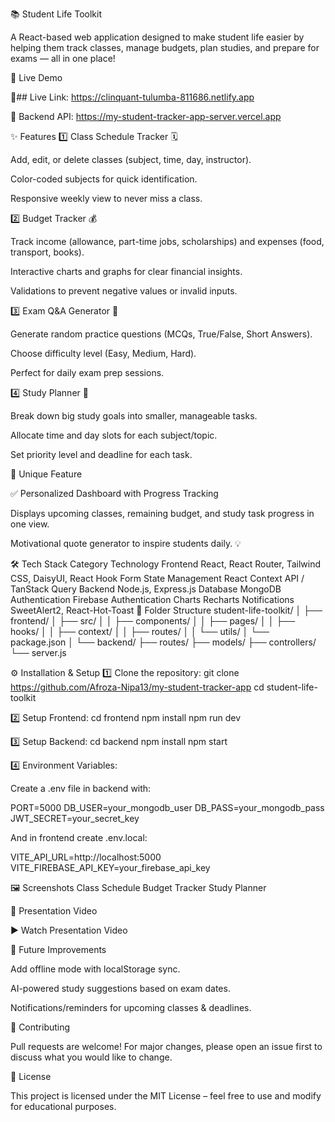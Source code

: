 📚 Student Life Toolkit

A React-based web application designed to make student life easier by helping them track classes, manage budgets, plan studies, and prepare for exams — all in one place!

🚀 Live Demo

🔗## Live Link: https://clinquant-tulumba-811686.netlify.app

🔗 Backend API: https://my-student-tracker-app-server.vercel.app

✨ Features
1️⃣ Class Schedule Tracker 🗓️

Add, edit, or delete classes (subject, time, day, instructor).

Color-coded subjects for quick identification.

Responsive weekly view to never miss a class.

2️⃣ Budget Tracker 💰

Track income (allowance, part-time jobs, scholarships) and expenses (food, transport, books).

Interactive charts and graphs for clear financial insights.

Validations to prevent negative values or invalid inputs.

3️⃣ Exam Q&A Generator 📝

Generate random practice questions (MCQs, True/False, Short Answers).

Choose difficulty level (Easy, Medium, Hard).

Perfect for daily exam prep sessions.

4️⃣ Study Planner 📖

Break down big study goals into smaller, manageable tasks.

Allocate time and day slots for each subject/topic.

Set priority level and deadline for each task.

🌟 Unique Feature

✅ Personalized Dashboard with Progress Tracking

Displays upcoming classes, remaining budget, and study task progress in one view.

Motivational quote generator to inspire students daily. 💡

🛠️ Tech Stack
Category	Technology
Frontend	React, React Router, Tailwind CSS, DaisyUI, React Hook Form
State Management	React Context API / TanStack Query
Backend	Node.js, Express.js
Database	MongoDB
Authentication	Firebase Authentication
Charts	Recharts
Notifications	SweetAlert2, React-Hot-Toast
📂 Folder Structure
student-life-toolkit/
│
├── frontend/
│   ├── src/
│   │   ├── components/
│   │   ├── pages/
│   │   ├── hooks/
│   │   ├── context/
│   │   ├── routes/
│   │   └── utils/
│   └── package.json
│
└── backend/
    ├── routes/
    ├── models/
    ├── controllers/
    └── server.js

⚙️ Installation & Setup
1️⃣ Clone the repository:
git clone https://github.com/Afroza-Nipa13/my-student-tracker-app
cd student-life-toolkit

2️⃣ Setup Frontend:
cd frontend
npm install
npm run dev

3️⃣ Setup Backend:
cd backend
npm install
npm start

4️⃣ Environment Variables:

Create a .env file in backend with:

PORT=5000
DB_USER=your_mongodb_user
DB_PASS=your_mongodb_pass
JWT_SECRET=your_secret_key


And in frontend create .env.local:

VITE_API_URL=http://localhost:5000
VITE_FIREBASE_API_KEY=your_firebase_api_key

🖼️ Screenshots
Class Schedule	Budget Tracker	Study Planner

	
	
🎥 Presentation Video

▶️ Watch Presentation Video

📌 Future Improvements

Add offline mode with localStorage sync.

AI-powered study suggestions based on exam dates.

Notifications/reminders for upcoming classes & deadlines.

🤝 Contributing

Pull requests are welcome! For major changes, please open an issue first to discuss what you would like to change.

📝 License

This project is licensed under the MIT License – feel free to use and modify for educational purposes.